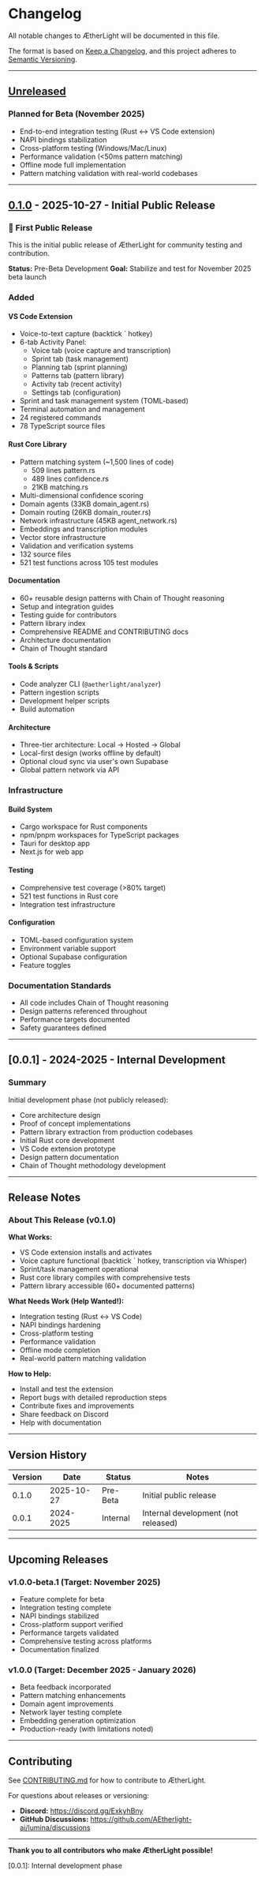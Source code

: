 # Changelog

All notable changes to ÆtherLight will be documented in this file.

The format is based on [Keep a Changelog](https://keepachangelog.com/en/1.0.0/),
and this project adheres to [Semantic Versioning](https://semver.org/spec/v2.0.0.html).

---

## [Unreleased]

### Planned for Beta (November 2025)
- End-to-end integration testing (Rust ↔ VS Code extension)
- NAPI bindings stabilization
- Cross-platform testing (Windows/Mac/Linux)
- Performance validation (<50ms pattern matching)
- Offline mode full implementation
- Pattern matching validation with real-world codebases

---

## [0.1.0] - 2025-10-27 - Initial Public Release

### 🎉 First Public Release

This is the initial public release of ÆtherLight for community testing and contribution.

**Status:** Pre-Beta Development
**Goal:** Stabilize and test for November 2025 beta launch

### Added

#### **VS Code Extension**
- Voice-to-text capture (backtick ` hotkey)
- 6-tab Activity Panel:
  - Voice tab (voice capture and transcription)
  - Sprint tab (task management)
  - Planning tab (sprint planning)
  - Patterns tab (pattern library)
  - Activity tab (recent activity)
  - Settings tab (configuration)
- Sprint and task management system (TOML-based)
- Terminal automation and management
- 24 registered commands
- 78 TypeScript source files

#### **Rust Core Library**
- Pattern matching system (~1,500 lines of code)
  - 509 lines pattern.rs
  - 489 lines confidence.rs
  - 21KB matching.rs
- Multi-dimensional confidence scoring
- Domain agents (33KB domain_agent.rs)
- Domain routing (26KB domain_router.rs)
- Network infrastructure (45KB agent_network.rs)
- Embeddings and transcription modules
- Vector store infrastructure
- Validation and verification systems
- 132 source files
- 521 test functions across 105 test modules

#### **Documentation**
- 60+ reusable design patterns with Chain of Thought reasoning
- Setup and integration guides
- Testing guide for contributors
- Pattern library index
- Comprehensive README and CONTRIBUTING docs
- Architecture documentation
- Chain of Thought standard

#### **Tools & Scripts**
- Code analyzer CLI (`@aetherlight/analyzer`)
- Pattern ingestion scripts
- Development helper scripts
- Build automation

#### **Architecture**
- Three-tier architecture: Local → Hosted → Global
- Local-first design (works offline by default)
- Optional cloud sync via user's own Supabase
- Global pattern network via API

### Infrastructure

#### **Build System**
- Cargo workspace for Rust components
- npm/pnpm workspaces for TypeScript packages
- Tauri for desktop app
- Next.js for web app

#### **Testing**
- Comprehensive test coverage (>80% target)
- 521 test functions in Rust core
- Integration test infrastructure

#### **Configuration**
- TOML-based configuration system
- Environment variable support
- Optional Supabase configuration
- Feature toggles

### Documentation Standards

- All code includes Chain of Thought reasoning
- Design patterns referenced throughout
- Performance targets documented
- Safety guarantees defined

---

## [0.0.1] - 2024-2025 - Internal Development

### Summary

Initial development phase (not publicly released):
- Core architecture design
- Proof of concept implementations
- Pattern library extraction from production codebases
- Initial Rust core development
- VS Code extension prototype
- Design pattern documentation
- Chain of Thought methodology development

---

## Release Notes

### About This Release (v0.1.0)

**What Works:**
- VS Code extension installs and activates
- Voice capture functional (backtick ` hotkey, transcription via Whisper)
- Sprint/task management operational
- Rust core library compiles with comprehensive tests
- Pattern library accessible (60+ documented patterns)

**What Needs Work (Help Wanted!):**
- Integration testing (Rust ↔ VS Code)
- NAPI bindings hardening
- Cross-platform testing
- Performance validation
- Offline mode completion
- Real-world pattern matching validation

**How to Help:**
- Install and test the extension
- Report bugs with detailed reproduction steps
- Contribute fixes and improvements
- Share feedback on Discord
- Help with documentation

---

## Version History

| Version | Date | Status | Notes |
|---------|------|--------|-------|
| 0.1.0 | 2025-10-27 | Pre-Beta | Initial public release |
| 0.0.1 | 2024-2025 | Internal | Internal development (not released) |

---

## Upcoming Releases

### v1.0.0-beta.1 (Target: November 2025)
- Feature complete for beta
- Integration testing complete
- NAPI bindings stabilized
- Cross-platform support verified
- Performance targets validated
- Comprehensive testing across platforms
- Documentation finalized

### v1.0.0 (Target: December 2025 - January 2026)
- Beta feedback incorporated
- Pattern matching enhancements
- Domain agent improvements
- Network layer testing complete
- Embedding generation optimization
- Production-ready (with limitations noted)

---

## Contributing

See [CONTRIBUTING.md](CONTRIBUTING.md) for how to contribute to ÆtherLight.

For questions about releases or versioning:
- **Discord:** https://discord.gg/ExkyhBny
- **GitHub Discussions:** https://github.com/AEtherlight-ai/lumina/discussions

---

**Thank you to all contributors who make ÆtherLight possible!**

[Unreleased]: https://github.com/AEtherlight-ai/lumina/compare/v0.1.0...HEAD
[0.1.0]: https://github.com/AEtherlight-ai/lumina/releases/tag/v0.1.0
[0.0.1]: Internal development phase
